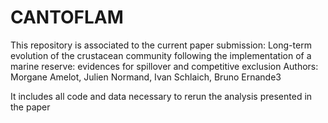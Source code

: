 # CANTOFLAM
This repository is associated to the current paper submission: Long-term evolution of the crustacean community following the implementation of a marine reserve: evidences for spillover and competitive exclusion
Authors: Morgane Amelot, Julien Normand, Ivan Schlaich, Bruno Ernande3

It includes all code and data necessary to rerun the analysis presented in the paper 

